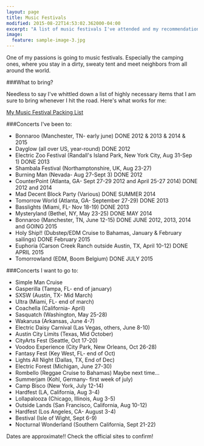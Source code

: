```yaml
---
layout: page
title: Music Festivals
modified: 2015-08-22T14:53:02.362000-04:00
excerpt: "A list of music festivals I've attended and my recommendations on what to pack."
image:
  feature: sample-image-3.jpg
---
```


One of my passions is going to music festivals. Especially the camping ones, where you stay in a dirty, sweaty tent and meet neighbors from all around the world. 

###What to bring?

Needless to say I've whittled down a list of highly necessary items that I am sure to bring whenever I hit the road. Here's what works for me:

[My Music Festival Packing List](/music-festival-packing-list/)

###Concerts I've been to:

* Bonnaroo (Manchester, TN- early june) DONE 2012 & 2013 & 2014 & 2015
* Dayglow (all over US, year-round) DONE 2012
* Electric Zoo Festival (Randall's Island Park, New York City, Aug 31-Sep 1) DONE 2013
* Shambala Festival (Northamptonshire, UK, Aug 23-27)
* Burning Man (Nevada- Aug 27-Sept 3) DONE 2012
* CounterPoint (Atlanta, GA- Sept 27-29 2012 and April 25-27 2014) DONE 2012 and 2014
* Mad Decent Block Party (Various) DONE SUMMER 2014
* Tomorrow World (Atlanta, GA- September 27-29) DONE 2013
* Basslights (Miami, FL- Nov 18-19) DONE 2013
* Mysteryland (Bethel, NY, May 23-25) DONE MAY 2014
* Bonnaroo (Manchester, TN, June 12-15) DONE JUNE 2012, 2013, 2014 and GOING 2015 
* Holy Ship!! (Dubstep/EDM Cruise to Bahamas, January & February sailings) DONE February 2015
* Euphoria (Carson Creek Ranch outside Austin, TX, April 10-12) DONE APRIL 2015
* Tomorrowland (EDM, Boom Belgium) DONE JULY 2015

###Concerts I want to go to:
* Simple Man Cruise
* Gasperilla (Tampa, FL- end of january)
* SXSW (Austin, TX- Mid March)
* Ultra (Miami, FL- end of march)
* Coachella (California- April)
* Sasquatch (Washington, May 25-28)
* Wakarusa (Arkansas, June 4-7)
* Electric Daisy Carnival (Las Vegas, others, June 8-10)
* Austin City Limits (Texas, Mid October)
* CityArts Fest (Seattle, Oct 17-20)
* Voodoo Experience (City Park, New Orleans, Oct 26-28)
* Fantasy Fest (Key West, FL- end of Oct)
* Lights All Night (Dallas, TX, End of Dec)
* Electric Forest (Michigan, June 27-30)
* Rombello (Reggae Cruise to Bahamas) Maybe next time...
* Summerjam (Kohl, Germany- first week of july)
* Camp Bisco (New York, July 12-14)
* Hardfest (LA, California, Aug 3-4)
* Lollapalooza (Chicago, Illinois, Aug 3-5)
* Outside Lands (San Francisco, California, Aug 10-12)
* Hardfest (Los Angeles, CA- August 3-4)
* Bestival (Isle of Wight, Sept 6-9)
* Nocturnal Wonderland (Southern California, Sept 21-22)

Dates are approximate!! Check the official sites to confirm!